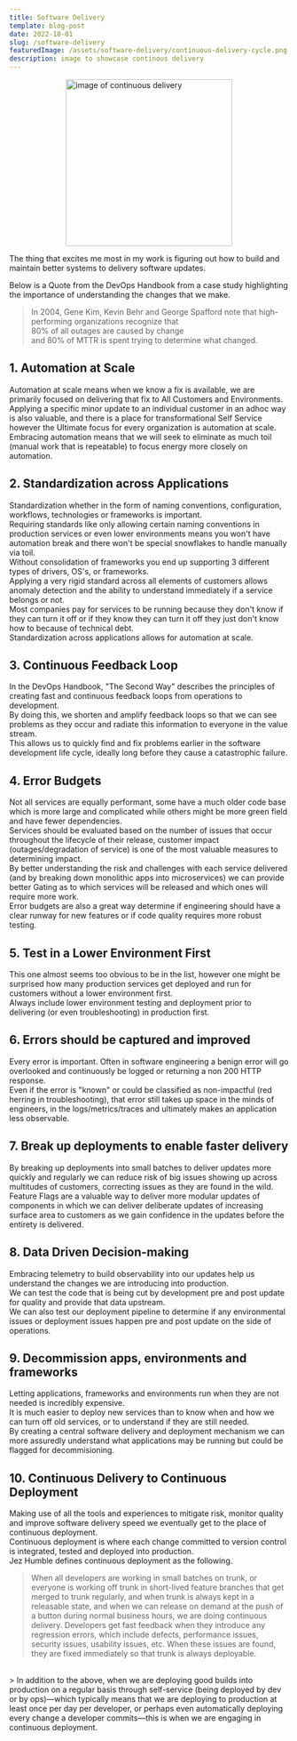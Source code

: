 ```yaml
---
title: Software Delivery
template: blog-post
date: 2022-10-01
slug: /software-delivery
featuredImage: /assets/software-delivery/continuous-delivery-cycle.png
description: image to showcase continous delivery
---
```


<img src="/assets/software-delivery/continuous-delivery-cycle.png" alt="image of continuous delivery" width="300" style="display: block; margin: 0 auto;" />

The thing that excites me most in my work is figuring out how to build and maintain better systems to delivery software updates.<br>

Below is a Quote from the DevOps Handbook from a case study highlighting the importance of understanding the changes that we make.<br>
>In 2004, Gene Kim, Kevin Behr and George Spafford note that high-performing organizations recognize that<br>
> 80% of all outages are caused by change<br>
> and 80% of MTTR is spent trying to determine what changed.<br>

## 1. Automation at Scale
Automation at scale means when we know a fix is available, we are primarily focused on delivering that fix to All Customers and Environments.<br>
Applying a specific minor update to an individual customer in an adhoc way is also valuable, and there is a place for transformational Self Service however the Ultimate focus for every organization is automation at scale.<br>
Embracing automation means that we will seek to eliminate as much toil (manual work that is repeatable) to focus energy more closely on automation.

## 2. Standardization across Applications
Standardization whether in the form of naming conventions, configuration, workflows, technologies or frameworks is important.<br>
Requiring standards like only allowing certain naming conventions in production services or even lower environments  means you won't have automation break and there won't be special snowflakes to handle manually via toil.<br>
Without consolidation of frameworks you end up supporting 3 different types of drivers, OS's, or frameworks.<br>
Applying a very rigid standard across all elements of customers allows anomaly detection and the ability to understand immediately if a service belongs or not.<br>
Most companies pay for services to be running because they don't know if they can turn it off or if they know they can turn it off they just don't know how to because of technical debt.<br>
Standardization across applications allows for automation at scale.<br>

## 3. Continuous Feedback Loop
In the DevOps Handbook, "The Second Way" describes the principles of creating fast and continuous feedback loops from operations to development.<br>
By doing this, we shorten and amplify feedback loops so that we can see problems as they occur and radiate this information to everyone in the value stream.<br>
This allows us to quickly find and fix problems earlier in the software development life cycle, ideally long before they cause a catastrophic failure.<br>

## 4. Error Budgets
Not all services are equally performant, some have a much older code base which is more large and complicated while others might be more green field and have fewer dependencies.<br>
Services should be evaluated based on the number of issues that occur throughout the lifecycle of their release, customer impact (outages/degradation of service) is one of the most valuable measures to determining impact.<br>
By better understanding the risk and challenges with each service delivered (and by breaking down monolithic apps into microservices) we can provide better Gating as to which services will be released and which ones will require more work.<br>
Error budgets are also a great way determine if engineering should have a clear runway for new features or if code quality requires more robust testing.<br>

## 5. Test in a Lower Environment First
This one almost seems too obvious to be in the list, however one might be surprised how many production services get deployed and run for customers without a lower environment first.<br>
Always include lower environment testing and deployment prior to delivering (or even troubleshooting) in production first.<br>

## 6. Errors should be captured and improved
Every error is important. Often in software engineering a benign error will go overlooked and continuously be logged or returning a non 200 HTTP response.<br>
Even if the error is "known" or could be classified as non-impactful (red herring in troubleshooting), that error still takes up space in the minds of engineers, in the logs/metrics/traces and ultimately makes an application less observable.<br>

## 7. Break up deployments to enable faster delivery
By breaking up deployments into small batches to deliver updates more quickly and regularly we can reduce risk of big issues showing up across multitudes of customers, correcting issues as they are found in the wild.<br>
Feature Flags are a valuable way to deliver more modular updates of components in which we can deliver deliberate updates of increasing surface area to customers as we gain confidence in the updates before the entirety is delivered.<br>

## 8. Data Driven Decision-making
Embracing telemetry to build observability into our updates help us understand the changes we are introducing into production.<br>
We can test the code that is being cut by development pre and post update for quality and provide that data upstream.<br>
We can also test our deployment pipeline to determine if any environmental issues or deployment issues happen pre and post update on the side of operations.<br>

## 9. Decommission apps, environments and frameworks
Letting applications, frameworks and environments run when they are not needed is incredibly expensive.<br>
It is much easier to deploy new services than to know when and how we can turn off old services, or to understand if they are still needed.<br>
By creating a central software delivery and deployment mechanism we can more assuredly understand what applications may be running but could be flagged for decommisioning.<br>

## 10. Continuous Delivery to Continuous Deployment
Making use of all the tools and experiences to mitigate risk, monitor quality and improve software delivery speed we eventually get to the place of continuous deployment.<br>
Continuous deployment is where each change committed to version control is integrated, tested and deployed into production.<br>
Jez Humble defines continuous deployment as the following.

> When all developers are working in small batches on trunk, or everyone is working off trunk in short-lived feature branches that get merged to trunk regularly, and when trunk is always kept in a releasable state, and when we can release on demand at the push of a button during normal business hours, we are doing continuous delivery.
> Developers get fast feedback when they introduce any regression errors, which include defects, performance issues, security issues, usability issues, etc.
> When these issues are found, they are fixed immediately so that trunk is always deployable.
<br>
> In addition to the above, when we are deploying good builds into production on a regular basis through self-service (being deployed by dev or by ops)—which typically means that we are deploying to production at least once per day per developer, or perhaps even automatically deploying every change a developer commits—this is when we are engaging in continuous deployment.
<br>